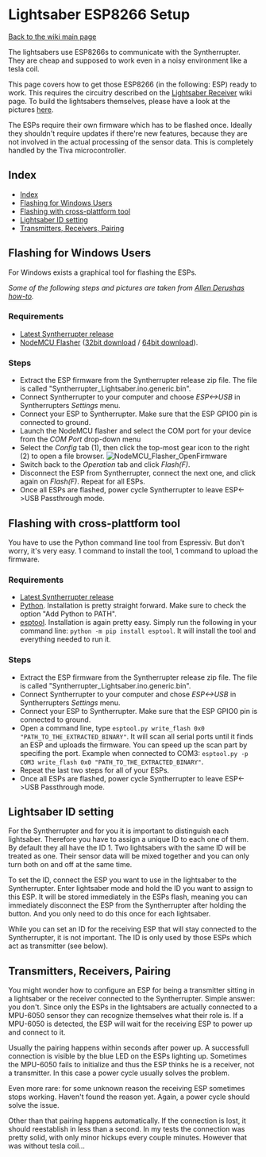 # Lightsaber ESP8266 Setup

[Back to the wiki main page](README.md#readme)

The lightsabers use ESP8266s to communicate with the Syntherrupter. They are cheap and supposed to work even in a noisy environment like a tesla coil. 

This page covers how to get those ESP8266 (in the following: ESP) ready to work. This requires the circuitry described on the [Lightsaber Receiver](HW/Lightsaber%20Receiver.md#readme) wiki page. To build the lightsabers themselves, please have a look at the pictures [here](/Documentation/Wiring%20and%20Schematics/Lightsaber%20Sender).

The ESPs require their own firmware which has to be flashed once. Ideally they shouldn't require updates if there're new features, because they are not involved in the actual processing of the sensor data. This is completely handled by the Tiva microcontroller. 

## Index
* [Index](#index)
* [Flashing for Windows Users](#flashing-for-windows-users)
* [Flashing with cross-plattform tool](#flashing-with-cross-plattform-tool)
* [Lightsaber ID setting](#lightsaber-id-setting)
* [Transmitters, Receivers, Pairing](#transmitters-receivers-pairing)

## Flashing for Windows Users
For Windows exists a graphical tool for flashing the ESPs. 

*Some of the following steps and pictures are taken from [Allen Derushas how-to](https://github.com/aderusha/HASwitchPlate/blob/master/Documentation/01_Arduino_Sketch.md).*

### Requirements
* [Latest Syntherrupter release](https://github.com/MMMZZZZ/Syntherrupter/releases/)
* [NodeMCU Flasher](https://github.com/nodemcu/nodemcu-flasher/) ([32bit download](https://github.com/nodemcu/nodemcu-flasher/raw/master/Win32/Release/ESP8266Flasher.exe) / [64bit download](https://github.com/nodemcu/nodemcu-flasher/raw/master/Win64/Release/ESP8266Flasher.exe)). 

### Steps
* Extract the ESP firmware from the Syntherrupter release zip file. The file is called "Syntherrupter_Lightsaber.ino.generic.bin". 
* Connect Syntherrupter to your computer and choose *ESP<->USB* in Syntherrupters *Settings* menu. 
* Connect your ESP to Syntherrupter. Make sure that the ESP GPIO0 pin is connected to ground.
* Launch the NodeMCU flasher and select the COM port for your device from the *COM Port* drop-down menu
* Select the *Config* tab (1), then click the top-most gear icon to the right (2) to open a file browser. ![NodeMCU_Flasher_OpenFirmware](https://github.com/aderusha/HASwitchPlate/blob/master/Documentation/Images/NodeMCU_Flasher_OpenFirmware.png?raw=true) 
* Switch back to the *Operation* tab and click *Flash(F)*.
* Disconnect the ESP from Syntherrupter, connect the next one, and click again on *Flash(F)*. Repeat for all ESPs.
* Once all ESPs are flashed, power cycle Syntherrupter to leave ESP<->USB Passthrough mode. 

## Flashing with cross-plattform tool
You have to use the Python command line tool from Espressiv. But don't worry, it's very easy. 1 command to install the tool, 1 command to upload the firmware.

### Requirements
* [Latest Syntherrupter release](https://github.com/MMMZZZZ/Syntherrupter/releases/)
* [Python](https://www.python.org/downloads/). Installation is pretty straight forward. Make sure to check the option "Add Python to PATH". 
* [esptool](https://github.com/espressif/esptool). Installation is again pretty easy. Simply run the following in your command line: `python -m pip install esptool`. It will install the tool and everything needed to run it. 

### Steps
* Extract the ESP firmware from the Syntherrupter release zip file. The file is called "Syntherrupter_Lightsaber.ino.generic.bin". 
* Connect Syntherrupter to your computer and chose *ESP<->USB* in Syntherrupters *Settings* menu. 
* Connect your ESP to Syntherrupter. Make sure that the ESP GPIO0 pin is connected to ground. 
* Open a command line, type `esptool.py write_flash 0x0 "PATH_TO_THE_EXTRACTED_BINARY"`. It will scan all serial ports until it finds an ESP and uploads the firmware. You can speed up the scan part by specifing the port. Example when connected to COM3: `esptool.py -p COM3 write_flash 0x0 "PATH_TO_THE_EXTRACTED_BINARY"`.
* Repeat the last two steps for all of your ESPs.
* Once all ESPs are flashed, power cycle Syntherrupter to leave ESP<->USB Passthrough mode. 

## Lightsaber ID setting
For the Syntherrupter and for you it is important to distinguish each lightsaber. Therefore you have to assign a unique ID to each one of them. By default they all have the ID 1. Two lightsabers with the same ID will be treated as one. Their sensor data will be mixed together and you can only turn both on and off at the same time. 

To set the ID, connect the ESP you want to use in the lightsaber to the Syntherrupter. Enter lightsaber mode and hold the ID you want to assign to this ESP. It will be stored immediately in the ESPs flash, meaning you can immediately disconnect the ESP from the Syntherrupter after holding the button. And you only need to do this once for each lightsaber. 

While you can set an ID for the receiving ESP that will stay connected to the Syntherrupter, it is not important. The ID is only used by those ESPs which act as transmitter (see below).

## Transmitters, Receivers, Pairing
You might wonder how to configure an ESP for being a transmitter sitting in a lightsaber or the receiver connected to the Syntherrupter. Simple answer: you don't. Since only the ESPs in the lightsabers are actually connected to a MPU-6050 sensor they can recognize themselves what their role is. If a MPU-6050 is detected, the ESP will wait for the receiving ESP to power up and connect to it. 

Usually the pairing happens within seconds after power up. A successfull connection is visible by the blue LED on the ESPs lighting up. Sometimes the MPU-6050 fails to initialize and thus the ESP thinks he is a receiver, not a transmitter. In this case a power cycle usually solves the problem. 

Even more rare: for some unknown reason the receiving ESP sometimes stops working. Haven't found the reason yet. Again, a power cycle should solve the issue. 

Other than that pairing happens automatically. If the connection is lost, it should reestablish in less than a second. In my tests the connection was pretty solid, with only minor hickups every couple minutes. However that was without tesla coil... 
